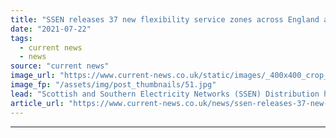 ```yaml
---
title: "SSEN releases 37 new flexibility service zones across England and Scotland"
date: "2021-07-22"
tags: 
  - current news
  - news
source: "current news"
image_url: "https://www.current-news.co.uk/static/images/_400x400_crop_center-center/power-lines-image-SSEN-Transmission.jpg"
image_fp: "/assets/img/post_thumbnails/51.jpg"
lead: "​Scottish and Southern Electricity Networks (SSEN) Distribution has released its largest single offering of flexibility services zones."
article_url: "https://www.current-news.co.uk/news/ssen-releases-37-new-flexibility-service-zones-across-england-and-scotland?utm_source=rss-feeds&utm_medium=rss&utm_campaign=rss"
---
```


---
